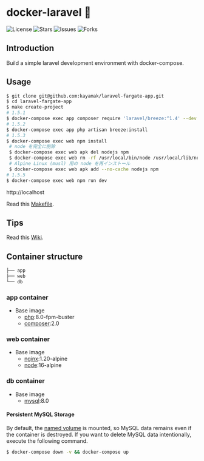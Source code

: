 # docker-laravel 🐳

![License](https://img.shields.io/github/license/ucan-lab/docker-laravel?color=f05340)
![Stars](https://img.shields.io/github/stars/ucan-lab/docker-laravel?color=f05340)
![Issues](https://img.shields.io/github/issues/ucan-lab/docker-laravel?color=f05340)
![Forks](https://img.shields.io/github/forks/ucan-lab/docker-laravel?color=f05340)

## Introduction

Build a simple laravel development environment with docker-compose.

## Usage

```bash
$ git clone git@github.com:kayamak/laravel-fargate-app.git
$ cd laravel-fargate-app
$ make create-project
# 1.5.1 
$ docker-compose exec app composer require 'laravel/breeze:^1.4' --dev
# 1.5.2
$ docker-compose exec app php artisan breeze:install
# 1.5.3
$ docker-compose exec web npm install
 # node を完全に削除
 $ docker-compose exec web apk del nodejs npm
 $ docker-compose exec web rm -rf /usr/local/bin/node /usr/local/lib/node_modules /usr/local/include/node /usr/local/share/man/man1/node.1
 # Alpine Linux (musl) 用の node を再インストール
 $ docker-compose exec web apk add --no-cache nodejs npm
# 1.5.5
$ docker-compose exec web npm run dev
```

http://localhost

Read this [Makefile](https://github.com/ucan-lab/docker-laravel/blob/master/Makefile).

## Tips

Read this [Wiki](https://github.com/ucan-lab/docker-laravel/wiki).

## Container structure

```bash
├── app
├── web
└── db
```

### app container

- Base image
  - [php](https://hub.docker.com/_/php):8.0-fpm-buster
  - [composer](https://hub.docker.com/_/composer):2.0

### web container

- Base image
  - [nginx](https://hub.docker.com/_/nginx):1.20-alpine
  - [node](https://hub.docker.com/_/node):16-alpine

### db container

- Base image
  - [mysql](https://hub.docker.com/_/mysql):8.0

#### Persistent MySQL Storage

By default, the [named volume](https://docs.docker.com/compose/compose-file/#volumes) is mounted, so MySQL data remains even if the container is destroyed.
If you want to delete MySQL data intentionally, execute the following command.

```bash
$ docker-compose down -v && docker-compose up
```
